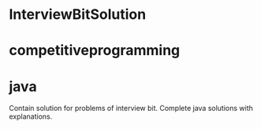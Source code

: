 # InterviewBitSolution 
# competitiveprogramming
# java
Contain solution for problems of interview bit.
Complete java solutions with explanations.
